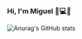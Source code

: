 ### Hi, I'm Miguel 👋💻😄
![Anurag's GitHub stats](https://github-readme-stats.vercel.app/api?username=miguelsotelo01&show_icons=true&theme=transparent)
<!--
**miguelsotelo01/miguelsotelo01** is a ✨ _special_ ✨ repository because its `README.md` (this file) appears on your GitHub profile.

Here are some ideas to get you started:

- 🔭 I’m currently working on ...
- 🌱 I’m currently learning ...
- 👯 I’m looking to collaborate on ...
- 🤔 I’m looking for help with ...
- 💬 Ask me about ...
- 📫 How to reach me: ...
- 😄 Pronouns: ...
- ⚡ Fun fact: ...
-->
